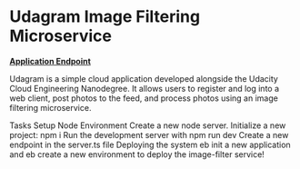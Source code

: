 # Udagram Image Filtering Microservice
**[Application Endpoint](http://www.udagram-pri-nov-prod.us-east-2.elasticbeanstalk.com)**

Udagram is a simple cloud application developed alongside the Udacity Cloud Engineering Nanodegree. It allows users to register and log into a web client, post photos to the feed, and process photos using an image filtering microservice.

Tasks
Setup Node Environment
Create a new node server.
Initialize a new project: npm i
Run the development server with npm run dev
Create a new endpoint in the server.ts file
Deploying the system
eb init a new application and eb create a new environment to deploy the image-filter service! 
